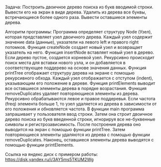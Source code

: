 Задача: Построить двоичное дерево поиска из букв вводимой строки.
Вывести его на экран в виде дерева. Удалить из дерева все буквы, встречающиеся
более одного раза. Вывести оставшиеся элементы дерева.

Алгоритм программы: Программа определяет структуру Node (Узел), которая представляет узел двоичного дерева. Каждый узел содержит значение data (данные), указатели на левого left и правого right потомков.
Функция createNode создает новый узел и возвращает указатель на него.
Функция insertNode вставляет новый узел в дерево. Если дерево пустое, создается корневой узел. Рекурсивно происходит поиск места для вставки нового узла, и он добавляется в соответствующее поддерево на основе значения данных.
Функция printTree отображает структуру дерева на экране с помощью рекурсивного обхода. Каждый узел отображается с отступом (indent), указывающим его положение в дереве.
Функция printElements выводит все оставшиеся элементы дерева в порядке возрастания.
Функция removeDuplicates удаляет повторяющиеся элементы из дерева. Рекурсивно обрабатываются левое и правое поддеревья. Если частота (freq) элемента больше 1, то узел удаляется из дерева в зависимости от его положения и обновляется частота.
В функции main программа запрашивает у пользователя ввод строки. Затем она строит двоичное дерево поиска из букв введенной строки, игнорируя все не-буквенные символы и регистрозависимость. После построения дерева оно выводится на экран с помощью функции printTree. Затем повторяющиеся элементы удаляются из дерева с помощью функции removeDuplicates. Наконец, оставшиеся элементы дерева выводятся с помощью функции printElements.

Ссылка на яндекс диск с примером работы: https://disk.yandex.ru/i/3AY5ms5TKUM2Wg
